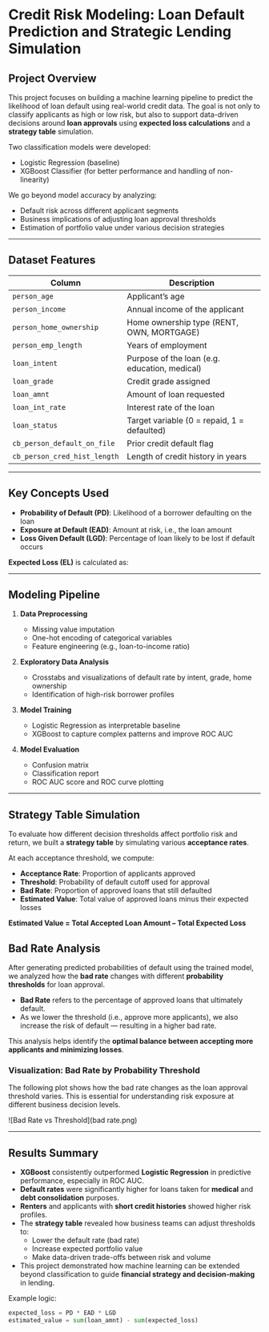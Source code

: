 # Credit Risk Modeling: Loan Default Prediction and Strategic Lending Simulation

## Project Overview

This project focuses on building a machine learning pipeline to predict the likelihood of loan default using real-world credit data. The goal is not only to classify applicants as high or low risk, but also to support data-driven decisions around **loan approvals** using **expected loss calculations** and a **strategy table** simulation.

Two classification models were developed:
- Logistic Regression (baseline)
- XGBoost Classifier (for better performance and handling of non-linearity)

We go beyond model accuracy by analyzing:
- Default risk across different applicant segments
- Business implications of adjusting loan approval thresholds
- Estimation of portfolio value under various decision strategies

---

## Dataset Features

| Column | Description |
|--------|-------------|
| `person_age` | Applicant’s age |
| `person_income` | Annual income of the applicant |
| `person_home_ownership` | Home ownership type (RENT, OWN, MORTGAGE) |
| `person_emp_length` | Years of employment |
| `loan_intent` | Purpose of the loan (e.g. education, medical) |
| `loan_grade` | Credit grade assigned |
| `loan_amnt` | Amount of loan requested |
| `loan_int_rate` | Interest rate of the loan |
| `loan_status` | Target variable (0 = repaid, 1 = defaulted) |
| `cb_person_default_on_file` | Prior credit default flag |
| `cb_person_cred_hist_length` | Length of credit history in years |

---

## Key Concepts Used

- **Probability of Default (PD)**: Likelihood of a borrower defaulting on the loan
- **Exposure at Default (EAD)**: Amount at risk, i.e., the loan amount
- **Loss Given Default (LGD)**: Percentage of loan likely to be lost if default occurs

**Expected Loss (EL)** is calculated as:


---

## Modeling Pipeline

1. **Data Preprocessing**
   - Missing value imputation
   - One-hot encoding of categorical variables
   - Feature engineering (e.g., loan-to-income ratio)

2. **Exploratory Data Analysis**
   - Crosstabs and visualizations of default rate by intent, grade, home ownership
   - Identification of high-risk borrower profiles

3. **Model Training**
   - Logistic Regression as interpretable baseline
   - XGBoost to capture complex patterns and improve ROC AUC

4. **Model Evaluation**
   - Confusion matrix
   - Classification report
   - ROC AUC score and ROC curve plotting

---

## Strategy Table Simulation

To evaluate how different decision thresholds affect portfolio risk and return, we built a **strategy table** by simulating various **acceptance rates**.

At each acceptance threshold, we compute:

- **Acceptance Rate**: Proportion of applicants approved
- **Threshold**: Probability of default cutoff used for approval
- **Bad Rate**: Proportion of approved loans that still defaulted
- **Estimated Value**: Total value of approved loans minus their expected losses

**Estimated Value = Total Accepted Loan Amount – Total Expected Loss**


## Bad Rate Analysis

After generating predicted probabilities of default using the trained model, we analyzed how the **bad rate** changes with different **probability thresholds** for loan approval.

- **Bad Rate** refers to the percentage of approved loans that ultimately default.
- As we lower the threshold (i.e., approve more applicants), we also increase the risk of default — resulting in a higher bad rate.

This analysis helps identify the **optimal balance between accepting more applicants and minimizing losses**.

### Visualization: Bad Rate by Probability Threshold

The following plot shows how the bad rate changes as the loan approval threshold varies. This is essential for understanding risk exposure at different business decision levels.

![Bad Rate vs Threshold](bad rate.png)

---

## Results Summary

- **XGBoost** consistently outperformed **Logistic Regression** in predictive performance, especially in ROC AUC.
- **Default rates** were significantly higher for loans taken for **medical** and **debt consolidation** purposes.
- **Renters** and applicants with **short credit histories** showed higher risk profiles.
- The **strategy table** revealed how business teams can adjust thresholds to:
  - Lower the default rate (bad rate)
  - Increase expected portfolio value
  - Make data-driven trade-offs between risk and volume
- This project demonstrated how machine learning can be extended beyond classification to guide **financial strategy and decision-making** in lending.


Example logic:

```python
expected_loss = PD * EAD * LGD
estimated_value = sum(loan_amnt) - sum(expected_loss)
